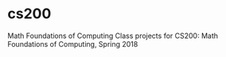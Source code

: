 # cs200
Math Foundations of Computing
Class projects for CS200: Math Foundations of Computing, Spring 2018
